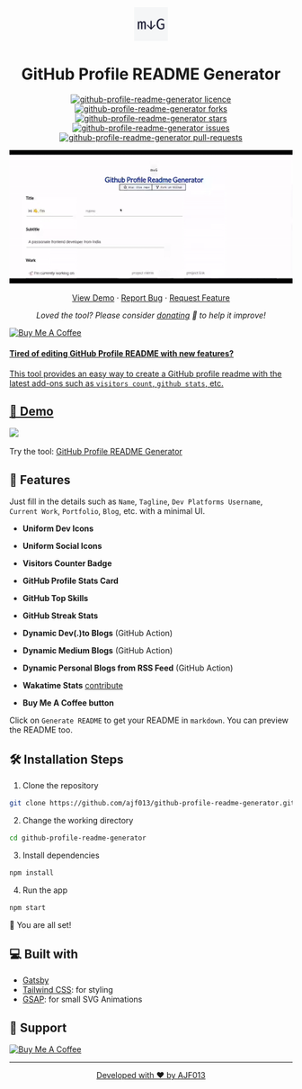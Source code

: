 <p align="center">
  <a href="https://githubprofilereadmegenerator.netlify.app/">
    <img alt="GitHub Profile Readme Generator" src="./src/images/mdg.png" width="60" />
  </a>
</p>
<h1 align="center">
  GitHub Profile README Generator
</h1>

<p align="center">
<a href="https://github.com/ajf013/github-profile-readme-generator/blob/master/LICENSE" target="blank">
<img src="https://img.shields.io/github/license/ajf013/github-profile-readme-generator?style=flat-square" alt="github-profile-readme-generator licence" />
</a>
<a href="https://github.com/ajf013/github-profile-readme-generator/fork" target="blank">
<img src="https://img.shields.io/github/forks/ajf013/github-profile-readme-generator?style=flat-square" alt="github-profile-readme-generator forks"/>
</a>
<a href="https://github.com/ajf013/github-profile-readme-generator/stargazers" target="blank">
<img src="https://img.shields.io/github/stars/ajf013/github-profile-readme-generator?style=flat-square" alt="github-profile-readme-generator stars"/>
</a>
<a href="https://github.com/ajf013/github-profile-readme-generator/issues" target="blank">
<img src="https://img.shields.io/github/issues/ajf013/github-profile-readme-generator?style=flat-square" alt="github-profile-readme-generator issues"/>
</a>
<a href="https://github.com/ajf013/github-profile-readme-generator/pulls" target="blank">
<img src="https://img.shields.io/github/issues-pr/ajf013/github-profile-readme-generator?style=flat-square" alt="github-profile-readme-generator pull-requests"/>
</a>
<!-- <a href="https://discord.gg/HHMs7Eg" target="blank">
<img src="https://img.shields.io/discord/735303195105951764?label=Join%20Community&logo=discord&style=flat-square" alt="join discord community of github profile readme generator"/>
</a> -->
</p>

<p align="center"><img src="./src/images/github-profile-readme-generator.gif" alt="github-profile-readme-generator gif" /></p>

<p align="center">
    <a href="" target="blank">View Demo</a>
    ·
    <a href="https://github.com/ajf013/github-profile-readme-generator/issues/new/choose">Report Bug</a>
    ·
    <a href="https://github.com/ajf013/github-profile-readme-generator/issues/new/choose">Request Feature</a>
</p>

<p align="center">
<i>Loved the tool? Please consider <a href="https://paypal.me/rahuldkjain/10">donating</a>  💸 to help it improve!</i>
</p>

<a href="https://www.buymeacoffee.com/ajf013" target="_blank"><img src="https://cdn.buymeacoffee.com/buttons/default-orange.png" alt="Buy Me A Coffee" height="23" width="100" style="border-radius:1px" />
</p>

#### Tired of editing GitHub Profile README with new features?

This tool provides an easy way to create a GitHub profile readme with the latest add-ons such as `visitors count`, `github stats`, etc.


## 🚀 Demo 
<a href="" target="blank">
<img src="https://img.shields.io/website?url=https%3A%2F%2Frahuldkjain.github.io%2Fgh-profile-readme-generator&logo=github&style=flat-square" />
</a>

Try the tool: [GitHub Profile README Generator](https://)

## 🧐 Features

Just fill in the details such as `Name`, `Tagline`, `Dev Platforms Username`, `Current Work`, `Portfolio`, `Blog`, etc. with a minimal UI.

- **Uniform Dev Icons**

- **Uniform Social Icons**

- **Visitors Counter Badge**

- **GitHub Profile Stats Card**

- **GitHub Top Skills**

- **GitHub Streak Stats**

- **Dynamic Dev(.)to Blogs** (GitHub Action)

- **Dynamic Medium Blogs** (GitHub Action)

- **Dynamic Personal Blogs from RSS Feed** (GitHub Action)

- **Wakatime Stats** [contribute](https://github.com/ajf013/github-profile-readme-generator/issues/)

- **Buy Me A Coffee button**

Click on `Generate README` to get your README in `markdown`.
You can preview the README too.

## 🛠️ Installation Steps

1. Clone the repository

```bash
git clone https://github.com/ajf013/github-profile-readme-generator.git
```

2. Change the working directory

```bash
cd github-profile-readme-generator
```

3. Install dependencies

```bash
npm install
```

4. Run the app

```bash
npm start
```

🌟 You are all set!

<!-- ## 🍰 Contributing

Please contribute using [GitHub Flow](https://guides.github.com/introduction/flow). Create a branch, add commits, and [open a pull request](https://github.com/rahuldkjain/github-profile-readme-generator/compare).

Please read [`CONTRIBUTING`](CONTRIBUTING.md) for details on our [`CODE OF CONDUCT`](CODE_OF_CONDUCT.md), and the process for submitting pull requests to us. -->

## 💻 Built with
- [Gatsby](https://www.gatsbyjs.com/)
- [Tailwind CSS](https://tailwindcss.com/): for styling
- [GSAP](https://greensock.com/gsap/): for small SVG Animations

## 🙏 Support

  <a href="https://www.buymeacoffee.com/ajf013" target="_blank"><img src="https://cdn.buymeacoffee.com/buttons/default-orange.png" alt="Buy Me A Coffee" height="23" width="100" style="border-radius:2px" />
</p>


<hr>
<p align="center">
Developed with ❤️ by AJF013 
</p>
